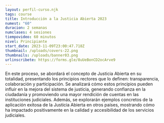```yaml
---
layout: perfil-curso.njk
tags: course
title: Introducción a la Justicia Abierta 2023
numest: "60"
duracion: 2 semanas
numclases: 4 sesiones
tiempovideo: 60 minutos
nivel: Principiante
start_date: 2023-11-09T23:00:47.718Z
thumbnail: /uploads/covers-22.png
thumbnails: /uploads/banner03.png
urlinscribete: https://forms.gle/8uUeBonCD2ocArve9
---
```

En este proceso, se abordará el concepto de Justicia Abierta en su totalidad, presentando los principios rectores que lo definen: transparencia, colaboración y participación. Se analizará cómo estos principios pueden influir en la mejora del sistema de justicia, generando confianza en la ciudadanía y promoviendo una mayor rendición de cuentas en las instituciones judiciales. Además, se explorarán ejemplos concretos de la aplicación exitosa de la Justicia Abierta en otros países, mostrando cómo ha impactado positivamente en la calidad y accesibilidad de los servicios judiciales.